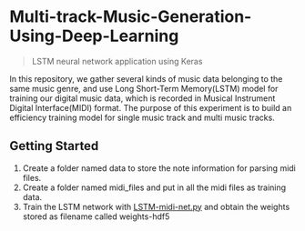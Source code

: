 # Multi-track-Music-Generation-Using-Deep-Learning
> LSTM neural network application using Keras

In this repository, we gather several kinds of music data belonging to the same music genre, and use Long Short-Term Memory(LSTM) model for training our digital music data, which is recorded in Musical Instrument Digital Interface(MIDI) format. The purpose of this experiment is to build an efficiency training model for single music track and multi music tracks.
## Getting Started
1. Create a folder named data to store the note information for parsing midi files.
2. Create a folder named midi_files and put in all the midi files as training data.
3. Train the LSTM network with [LSTM-midi-net.py](#) and obtain the weights stored as filename called weights-hdf5
